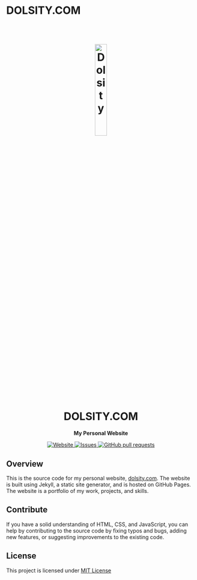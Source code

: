 # DOLSITY.COM<h1 align="center">
<h1 align="center">
  <br>
    <a href="https://dolsity.com"><img width="25%" src="https://avatars.githubusercontent.com/u/84829249" alt="Dolsity"></a>
  <br>
    DOLSITY.COM
  <br>
</h1>

<section align="center">
    <strong>
        <p>My Personal Website</p></strong>
    <a href="https://dolsity.com/">
        <img alt="Website" src="https://img.shields.io/website?down_message=Offline&label=dolsity.com&up_color=bright-green&up_message=Online&url=https%3A%2F%2Fdolsity.com">
    </a>
    <a href="https://github.com/dolsity/Discord-Economy-Bot/issues">
        <img alt="Issues" src="https://img.shields.io/github/issues/dolsity/Fora?color=0088ff" />
    </a>
    <a href="https://github.com/dolsity/Discord-Economy-Bot/pulls">
        <img alt="GitHub pull requests" src="https://img.shields.io/github/issues-pr/dolsity/Fora?color=0088ff" />
    </a>
</section>

## Overview
This is the source code for my personal website, [dolsity.com](https://dolsity.com). The website is built using Jekyll, a static site generator, and is hosted on GitHub Pages. The website is a portfolio of my work, projects, and skills.

## Contribute
If you have a solid understanding of HTML, CSS, and JavaScript, you can help by contributing to the source code by fixing typos and bugs, adding new features, or suggesting improvements to the existing code.

## License
This project is licensed under [MIT License](./LICENSE.txt)